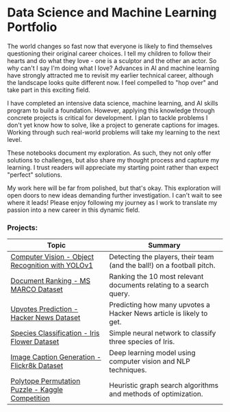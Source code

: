 # Data Science and Machine Learning Portfolio

The world changes so fast now that everyone is likely to find themselves questioning their original career choices. I tell my children to follow their hearts and do what they love - one is a sculptor and the other an actor. So why can't I say I'm doing what I love? Advances in AI and machine learning have strongly attracted me to revisit my earlier technical career, although the landscape looks quite different now. I feel compelled to "hop over" and take part in this exciting field.

I have completed an intensive data science, machine learning, and AI skills program to build a foundation. However, applying this knowledge through concrete projects is critical for development. I plan to tackle problems I don't yet know how to solve, like a project to generate captions for images. Working through such real-world problems will take my learning to the next level.

These notebooks document my exploration. As such, they not only offer solutions to challenges, but also share my thought process and capture my learning. I trust readers will appreciate my starting point rather than expect "perfect" solutions.

My work here will be far from polished, but that's okay. This exploration will open doors to new ideas demanding further investigation. I can't wait to see where it leads! Please enjoy following my journey as I work to translate my passion into a new career in this dynamic field.

### Projects:

| Topic  | Summary |
| ------------- | ------------- |
| [Computer Vision - Object Recognition with YOLOv1](https://github.com/mhodierne1402/msmarco-document-ranking) |Detecting the players, their team (and the ball!) on a football pitch. |
| [Document Ranking - MS MARCO Dataset](https://github.com/mhodierne1402/msmarco-document-ranking) |Ranking the 10 most relevant documents relating to a search query. |
| [Upvotes Prediction - Hacker News Dataset](https://github.com/mhodierne1402/hacker-news-upvotes-prediction) |Predicting how many upvotes a Hacker News article is likely to get. |
| [Species Classification - Iris Flower Dataset](https://github.com/mhodierne1402/data-science-ml-portfolio/tree/main/iris-classification) |Simple neural network to classify three species of Iris. |
| [Image Caption Generation - Flickr8k Dataset](https://github.com/mhodierne1402/data-science-ml-portfolio/tree/main/image-caption-generator) |Deep learning model using computer vision and NLP techniques.|
| [Polytope Permutation Puzzle - Kaggle Competition](https://github.com/mhodierne1402/data-science-ml-portfolio/tree/main/polytope-puzzle) |Heuristic graph search algorithms and methods of optimization. |

